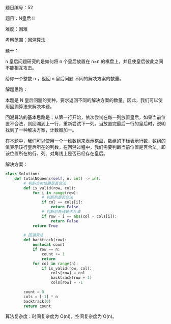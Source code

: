 题目编号：52

题目：N皇后 II

难度：困难

考察范围：回溯算法

题干：

n 皇后问题研究的是如何将 n 个皇后放置在 n×n 的棋盘上，并且使皇后彼此之间不能相互攻击。

给你一个整数 n ，返回 n 皇后问题 不同的解决方案的数量。

解题思路：

本题是 N 皇后问题的变种，要求返回不同的解决方案的数量。因此，我们可以使用回溯算法来解决本题。

回溯算法的基本思路是：从第一行开始，依次尝试在每一列放置皇后，如果当前位置不合法，则回溯到上一行，重新尝试下一列。当放置完最后一行的皇后时，说明找到了一种解决方案，计数器加一。

在本题中，我们可以使用一个一维数组来表示棋盘，数组的下标表示行数，数组的值表示该行皇后所在的列数。在回溯过程中，我们需要判断当前位置是否合法，即该位置所在的行、列、对角线上是否已经存在皇后。

解决方案：

```python
class Solution:
    def totalNQueens(self, n: int) -> int:
        # 判断当前位置是否合法
        def is_valid(row, col):
            for i in range(row):
                # 判断列是否合法
                if col == cols[i]:
                    return False
                # 判断对角线是否合法
                if row - i == abs(col - cols[i]):
                    return False
            return True
        
        # 回溯算法
        def backtrack(row):
            nonlocal count
            if row == n:
                count += 1
                return
            for col in range(n):
                if is_valid(row, col):
                    cols[row] = col
                    backtrack(row + 1)
                    cols[row] = -1
        
        count = 0
        cols = [-1] * n
        backtrack(0)
        return count
```

算法复杂度：时间复杂度为 O(n!)，空间复杂度为 O(n)。